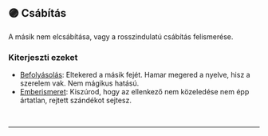 ## 🟣 Csábítás

A másik nem elcsábítása, vagy a rosszindulatú csábítás felismerése. 
### Kiterjeszti ezeket

- [Befolyásolás](../kepzettsegek.primer.altalanos/befolyasolas.md): Eltekered a másik fejét. Hamar megered a nyelve, hisz a szerelem vak. Nem mágikus hatású.
- [Emberismeret](../kepzettsegek.primer.altalanos/emberismeret.md): Kiszúrod, hogy az ellenkező nem közeledése nem épp ártatlan, rejtett szándékot sejtesz.

<br />

---
